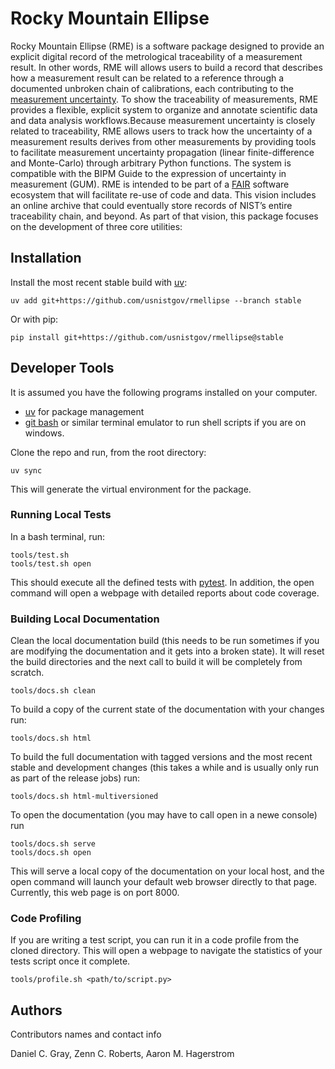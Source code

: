 # Rocky Mountain Ellipse
Rocky Mountain Ellipse (RME) is a software package designed to provide an explicit digital record of the metrological traceability of a measurement result. In other words, RME will allows users to build a record that describes how a measurement result can be related to a reference through a documented unbroken chain of calibrations, each contributing to the [measurement uncertainty](https://jcgm.bipm.org/vim/en/2.41.html). To show the traceability of measurements, RME provides a flexible, explicit system to organize and annotate scientific data and data analysis workflows.Because measurement uncertainty is closely related to traceability, RME allows users to track how the uncertainty of a measurement results derives from other measurements by providing tools to facilitate measurement uncertainty propagation (linear finite-difference and Monte-Carlo) through arbitrary Python functions. The system is compatible with the BIPM Guide to the expression of uncertainty in measurement (GUM). RME is intended to be part of a [FAIR](https://www.go-fair.org/fair-principles/) software ecosystem that will facilitate re-use of code and data. This vision includes an online archive that could eventually store records of NIST’s entire traceability chain, and beyond. As part of that vision, this package focuses on the development of three core utilities:


## Installation
Install the most recent stable build with [uv](https://docs.astral.sh/uv/):

```
uv add git+https://github.com/usnistgov/rmellipse --branch stable
```

Or with pip:

```
pip install git+https://github.com/usnistgov/rmellipse@stable
```

## Developer Tools
It is assumed you have the following programs installed on your computer.

* [uv](https://docs.astral.sh/uv/) for package management
* [git bash](https://git-scm.com/downloads) or similar terminal emulator to run shell scripts if you are on windows.

Clone the repo and run, from the root directory:
```
uv sync
```
This will generate the virtual environment for the package.

### Running Local Tests
In a bash terminal, run:

```
tools/test.sh
tools/test.sh open
```
This should execute all the defined tests with
[pytest](https://docs.pytest.org/en/stable/). In addition, the
open command will open a webpage with detailed reports about
code coverage.

### Building Local Documentation
Clean the local documentation build (this needs to be run sometimes
if you are modifying the documentation and it gets into a broken state). It will reset the build directories and the next call to
build it will be completely from scratch.
```
tools/docs.sh clean
```

To build a copy of the current state
of the documentation with your changes run:
```
tools/docs.sh html
```

To build the full documentation with tagged
versions and the most recent stable and development
changes (this takes a while and is usually only run
as part of the release jobs) run:

```
tools/docs.sh html-multiversioned
```

To open the documentation (you may have to call open
in a newe console) run

```
tools/docs.sh serve
tools/docs.sh open
```

This will serve a local copy of the documentation on your local host,
and the open command will launch your default web browser directly to that page.
Currently, this web page is on port 8000.

### Code Profiling
If you are writing a test script, you can run it in a code
profile from the cloned directory. This will open a webpage
to navigate the statistics of your tests script once it
complete.

```
tools/profile.sh <path/to/script.py>
```

## Authors

Contributors names and contact info

Daniel C. Gray, Zenn C. Roberts, Aaron M. Hagerstrom

